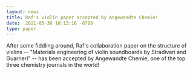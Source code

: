 ```yaml
---
layout: news
title: Raf's violin paper accepted by Angewandte Chemie!
date:  2021-05-30 10:13:16 -0700
type: paper
---
```


After some fiddling around, Raf's collaboration paper on the structure of violins -- "Materials engineering of violin soundboards by Stradivari and Guarneri" -- has been accepted by Angewandte Chemie, one of the top three chemistry journals in the world!